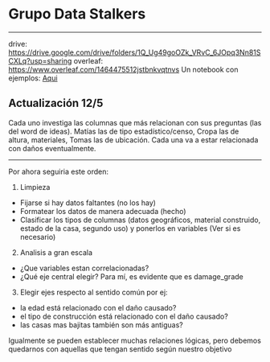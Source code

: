 # Grupo Data Stalkers

---

drive: https://drive.google.com/drive/folders/1Q_Ug49goOZk_VRvC_6JOpq3Nn81SCXLq?usp=sharing
overleaf: https://www.overleaf.com/1464475512jstbnkvqtnvs
Un notebook con ejemplos: [Aqui](https://www.kaggle.com/pmarcelino/comprehensive-data-exploration-with-python)
## Actualización 12/5
Cada uno investiga las columnas que más relacionan con sus preguntas (las del word de ideas). Matías las de tipo estadístico/censo, Cropa las de altura, materiales, Tomas las de ubicación. Cada una va a estar relacionada con daños eventualmente.

---

Por ahora seguiria este orden:
1. Limpieza
* Fijarse si hay datos faltantes (no los hay) 
* Formatear los datos de manera adecuada (hecho)
* Clasificar los tipos de columnas (datos geográficos, material construido, estado de la casa, segundo uso) y ponerlos en variables (Ver si es necesario)
2. Analisis a gran escala
* ¿Que variables estan correlacionadas?
* ¿Qué eje central elegir? Para mí, es evidente que es damage_grade
3. Elegir ejes respecto al sentido común por ej: 
 * la edad está relacionado con el daño causado?
 * el tipo de construcción está relacionado con el daño causado?
 * las casas mas bajitas también son más antiguas?
 
Igualmente se pueden establecer muchas relaciones lógicas, pero debemos quedarnos con aquellas que tengan sentido según nuestro objetivo
